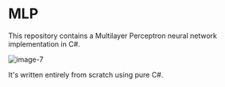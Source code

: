 # MLP
This repository contains a Multilayer Perceptron neural network implementation in C#.

![image-7](https://github.com/umbc1ok/mlp/assets/93491524/5f218765-e4d3-47e2-a6ad-832b9996ddac)

It's written entirely from scratch using pure C#.


